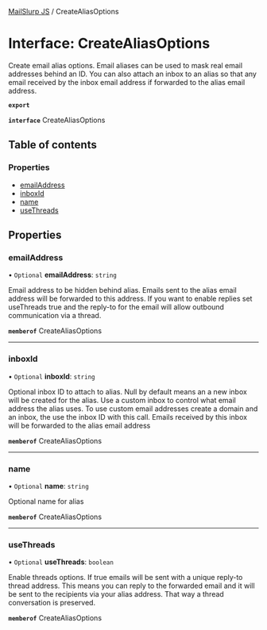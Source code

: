 [MailSlurp JS](../README.md) / CreateAliasOptions

# Interface: CreateAliasOptions

Create email alias options. Email aliases can be used to mask real email addresses behind an ID. You can also attach an inbox to an alias so that any email received by the inbox email address if forwarded to the alias email address.

**`export`**

**`interface`** CreateAliasOptions

## Table of contents

### Properties

- [emailAddress](CreateAliasOptions.md#emailaddress)
- [inboxId](CreateAliasOptions.md#inboxid)
- [name](CreateAliasOptions.md#name)
- [useThreads](CreateAliasOptions.md#usethreads)

## Properties

### emailAddress

• `Optional` **emailAddress**: `string`

Email address to be hidden behind alias. Emails sent to the alias email address will be forwarded to this address. If you want to enable replies set useThreads true and the reply-to for the email will allow outbound communication via a thread.

**`memberof`** CreateAliasOptions

___

### inboxId

• `Optional` **inboxId**: `string`

Optional inbox ID to attach to alias. Null by default means an a new inbox will be created for the alias. Use a custom inbox to control what email address the alias uses. To use custom email addresses create a domain and an inbox, the use the inbox ID with this call. Emails received by this inbox will be forwarded to the alias email address

**`memberof`** CreateAliasOptions

___

### name

• `Optional` **name**: `string`

Optional name for alias

**`memberof`** CreateAliasOptions

___

### useThreads

• `Optional` **useThreads**: `boolean`

Enable threads options. If true emails will be sent with a unique reply-to thread address. This means you can reply to the forwarded email and it will be sent to the recipients via your alias address. That way a thread conversation is preserved.

**`memberof`** CreateAliasOptions
